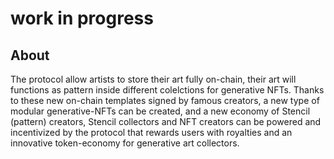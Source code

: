 # work in progress

## About

The protocol allow artists to store their art fully on-chain, their art will functions as pattern inside different colelctions for generative NFTs.
Thanks to these new on-chain templates signed by famous creators, a new type of modular generative-NFTs can be created, and a new economy of Stencil (pattern) creators, Stencil collectors and NFT creators can be powered and incentivized by the protocol that rewards users with royalties and an innovative token-economy for generative art collectors.
